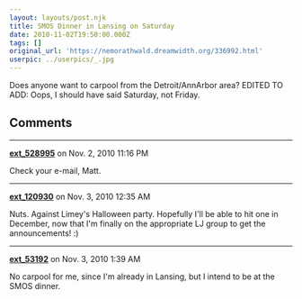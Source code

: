 ```yaml
---
layout: layouts/post.njk
title: SMOS Dinner in Lansing on Saturday
date: 2010-11-02T19:50:00.000Z
tags: []
original_url: 'https://nemorathwald.dreamwidth.org/336992.html'
userpic: ../userpics/_.jpg
---
```

Does anyone want to carpool from the Detroit/AnnArbor area? EDITED TO ADD: Oops, I should have said Saturday, not Friday.

## Comments

---

**[ext_528995](https://www.dreamwidth.org/users/ext_528995)** on Nov. 2, 2010 11:16 PM

Check your e-mail, Matt.

---

**[ext_120930](https://www.dreamwidth.org/users/ext_120930)** on Nov. 3, 2010 12:35 AM

Nuts. Against Limey's Halloween party. Hopefully I'll be able to hit one in December, now that I'm finally on the appropriate LJ group to get the announcements! :)

---

**[ext_53192](https://www.dreamwidth.org/users/ext_53192)** on Nov. 3, 2010 1:39 AM

No carpool for me, since I'm already in Lansing, but I intend to be at the SMOS dinner.
